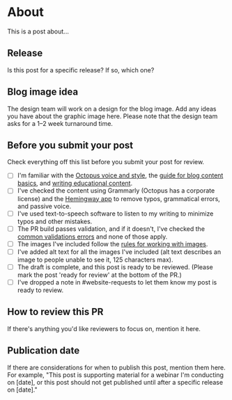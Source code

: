 # About

This is a post about...

## Release

Is this post for a specific release? If so, which one?

## Blog image idea

The design team will work on a design for the blog image. Add any ideas you have about the graphic image here.
Please note that the design team asks for a 1–2 week turnaround time.

## Before you submit your post

Check everything off this list before you submit your post for review.

- [ ] I'm familiar with the [Octopus voice and style](https://www.octopus.design/latest/brand/writing/voice-and-style-fUurR0ng), the [guide for blog content basics](https://www.octopus.design/latest/brand/writing/blog-content-basics-WtUy91nY-WtUy91nY), and [writing educational content](https://www.octopus.design/latest/brand/writing/educational-content-how-we-write-about-what-we-do-PP3ny9gk-PP3ny9gk).
- [ ] I've checked the content using Grammarly (Octopus has a corporate license) and the [Hemingway app](https://hemingwayapp.com/) to remove typos, grammatical errors, and passive voice.
- [ ] I've used text-to-speech software to listen to my writing to minimize typos and other mistakes.
- [ ] The PR build passes validation, and if it doesn't, I've checked the [common validations errors](https://www.octopus.design/latest/brand/writing/blog-content-basics-WtUy91nY-WtUy91nY#section-common-validation-errors-4d) and none of those apply.
- [ ] The images I've included follow the [rules for working with images](https://www.octopus.design/latest/brand/writing/working-with-images-SGltcd4n-SGltcd4n).
- [ ] I've added alt text for all the images I've included (alt text describes an image to people unable to see it, 125 characters max).
- [ ] The draft is complete, and this post is ready to be reviewed. (Please mark the post 'ready for review' at the bottom of the PR.)
- [ ] I've dropped a note in #website-requests to let them know my post is ready to review.

## How to review this PR

If there's anything you'd like reviewers to focus on, mention it here.

## Publication date

If there are considerations for when to publish this post, mention them here. For example, "This post is supporting material for a webinar I'm conducting on [date], or this post should not get published until after a specific release on [date]."
